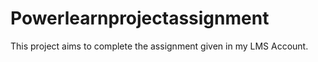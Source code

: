 # Powerlearnprojectassignment
This project aims to complete the assignment given in my LMS  Account.
